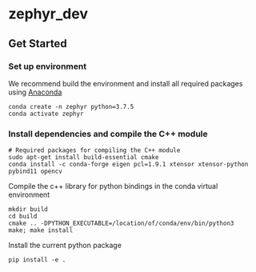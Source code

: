 # zephyr_dev

## Get Started

### Set up environment

We recommend build the environment and install all required packages using [Anaconda](https://www.anaconda.com/products/individual)

```
conda create -n zephyr python=3.7.5
conda activate zephyr
```

### Install dependencies and compile the C++ module

```
# Required packages for compiling the C++ module
sudo apt-get install build-essential cmake
conda install -c conda-forge eigen pcl=1.9.1 xtensor xtensor-python pybind11 opencv
```

Compile the c++ library for python bindings in the conda virtual environment

```
mkdir build
cd build
cmake .. -DPYTHON_EXECUTABLE=/location/of/conda/env/bin/python3
make; make install
```

Install the current python package

```
pip install -e .
```